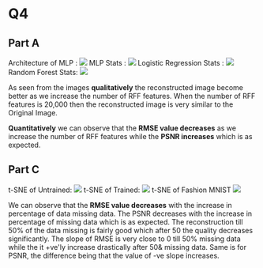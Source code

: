 # Q4
## Part A
Architecture of MLP : 
<img src='/Users/aravindkrishna/assignment-3-es-335-2024-optimizers/qn4/MLP_arch.png'>
MLP Stats :
<img src='/Users/aravindkrishna/assignment-3-es-335-2024-optimizers/qn4/MLP_stats.png'>
Logistic Regression Stats :
<img src='/Users/aravindkrishna/assignment-3-es-335-2024-optimizers/qn4/LR_stats.png'>
Random Forest Stats:
<img src='/Users/aravindkrishna/assignment-3-es-335-2024-optimizers/qn4/RF_stats.png'>

As seen from the images <b>qualitatively</b> the reconstructed image become better as we increase the number of RFF features. When the number of RFF features is 20,000 then the reconstructed image is very similar to the Original Image.



<b> Quantitatively</b> we can observe that the <b>RMSE value decreases</b> as we increase the number of RFF features while the <b>PSNR increases</b> which is as expected.

## Part C
t-SNE of Untrained:
<img src='/Users/aravindkrishna/assignment-3-es-335-2024-optimizers/qn4/t-SNE of the 64-neuron layer output (Untrained Model).png'>
t-SNE of Trained:
<img src='/Users/aravindkrishna/assignment-3-es-335-2024-optimizers/qn4/t-SNE of the 64-neuron layer output (Trained Model).png'>
t-SNE of Fashion MNIST 
<img src='/Users/aravindkrishna/assignment-3-es-335-2024-optimizers/qn4/t-SNE of the 64-neuron layer output (Fashion Trained Model).png'>

We can observe that the <b>RMSE value decreases</b> with the increase in percentage of data missing data. 
The PSNR decreases with the increase in percentage of missing data which is as expected. The reconstruction till 50% of the data missing is fairly good which after 50 the quality decreases significantly. 
The slope of RMSE is very close to 0 till 50% missing data while the it +ve'ly increase drastically after 50& missing data. Same is for PSNR, the difference being that the value of -ve slope increases.